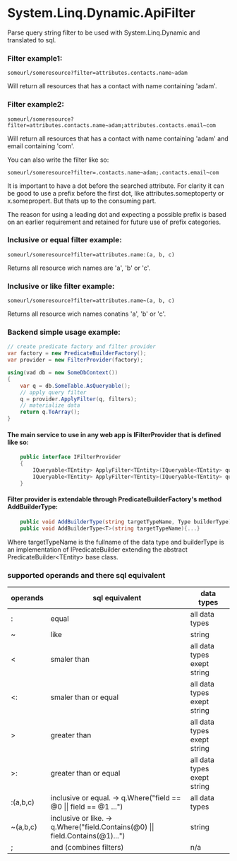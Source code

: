 # System.Linq.Dynamic.ApiFilter

Parse query string filter to be used with System.Linq.Dynamic and translated to sql. 

### Filter example1:
```
someurl/someresource?filter=attributes.contacts.name~adam
```
Will return all resources that has a contact with name containing 'adam'.

### Filter example2:
```
someurl/someresource?filter=attributes.contacts.name~adam;attributes.contacts.email~com
```
Will return all resources that has a contact with name containing 'adam' and email containing 'com'.

You can also write the filter like so:
```
someurl/someresource?filter=.contacts.name~adam;.contacts.email~com
```
It is important to have a dot before the searched attribute. For clarity it can be good to use a prefix before the first dot, like attributes.someptoperty or x.somepropert. But thats up to the consuming part.

The reason for using a leading dot and expecting a possible prefix is based on an earlier requirement and retained for future use of prefix categories.

### Inclusive or equal filter example:
```
someurl/someresource?filter=attributes.name:(a, b, c)
```
Returns all resource wich names are 'a', 'b' or 'c'.

### Inclusive or like filter example:
```
someurl/someresource?filter=attributes.name~(a, b, c)
```
Returns all resource wich names conatins 'a', 'b' or 'c'.

### Backend simple usage example:
```C#
// create predicate factory and filter provider
var factory = new PredicateBuilderFactory();
var provider = new FilterProvider(factory);

using(vad db = new SomeDbContext())
{
    var q = db.SomeTable.AsQueryable();
    // apply query filter
    q = provider.ApplyFilter(q, filters);
    // materialize data
    return q.ToArray();
}

```

#### The main service to use in any web app is IFilterProvider that is defined like so:
```C#
    public interface IFilterProvider
    {
        IQueryable<TEntity> ApplyFilter<TEntity>(IQueryable<TEntity> query, string filters);
        IQueryable<TEntity> ApplyFilter<TEntity>(IQueryable<TEntity> query, IEnumerable<Filter> filters);
    }
```
#### Filter provider is extendable through PredicateBuilderFactory's method AddBuilderType: 
```C#
    public void AddBuilderType(string targetTypeName, Type builderType){...}
    public void AddBuilderType<T>(string targetTypeName){...}
```
Where targetTypeName is the fullname of the data type and builderType is an implementation of IPredicateBuilder extending the abstract PredicateBuilder\<TEntity> base class.

### supported operands and there sql equivalent
 operands | sql equivalent | data types
--- | --- | ---
 : | equal | all data types
 ~ | like | string
 < | smaler than | all data types exept string
 <: | smaler than or equal | all data types exept string
 \>  | greater than | all data types exept string
 \>: | greater than or equal | all data types exept string
 :(a,b,c) | inclusive or equal. -\> q.Where("field == @0 \|\| field == @1 ...") | all data types
 ~(a,b,c) | inclusive or like. -\> q.Where("field.Contains(@0) \|\| field.Contains(@1)...") | string
 ; | and (combines filters) | n/a
